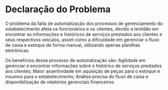 # Declaração do Problema

O problema da falta de automatização dos processos de gerenciamento do estabelecimento afeta os funcionários e os clientes, devido a lentidão em encontrar as informações e históricos de serviços prestados aos clientes e seus respectivos veículos, assim como a dificuldade em gerenciar o fluxo de caixa e estoque de forma manual, utilizando apenas planilhas eletrônicas.

Os benefícios desse processo de automatização são: 
Agilidade em gerenciar e encontrar informações sobre o histórico de serviços prestados aos clientes;
Maior assertividade em aquisição de peças para o estoque e insumos para o estabelecimento;
Análise precisa do fluxo de caixa e disponibilização de relatórios gerenciais financeiros.  
